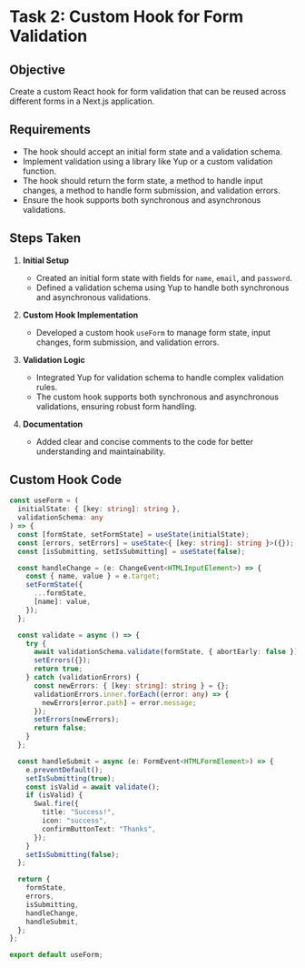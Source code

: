 # Task 2: Custom Hook for Form Validation

## Objective

Create a custom React hook for form validation that can be reused across different forms in a Next.js application.

## Requirements

- The hook should accept an initial form state and a validation schema.
- Implement validation using a library like Yup or a custom validation function.
- The hook should return the form state, a method to handle input changes, a method to handle form submission, and validation errors.
- Ensure the hook supports both synchronous and asynchronous validations.

## Steps Taken

1. **Initial Setup**

   - Created an initial form state with fields for `name`, `email`, and `password`.
   - Defined a validation schema using Yup to handle both synchronous and asynchronous validations.

2. **Custom Hook Implementation**

   - Developed a custom hook `useForm` to manage form state, input changes, form submission, and validation errors.

3. **Validation Logic**

   - Integrated Yup for validation schema to handle complex validation rules.
   - The custom hook supports both synchronous and asynchronous validations, ensuring robust form handling.

4. **Documentation**
   - Added clear and concise comments to the code for better understanding and maintainability.

## Custom Hook Code

```typescript
const useForm = (
  initialState: { [key: string]: string },
  validationSchema: any
) => {
  const [formState, setFormState] = useState(initialState);
  const [errors, setErrors] = useState<{ [key: string]: string }>({});
  const [isSubmitting, setIsSubmitting] = useState(false);

  const handleChange = (e: ChangeEvent<HTMLInputElement>) => {
    const { name, value } = e.target;
    setFormState({
      ...formState,
      [name]: value,
    });
  };

  const validate = async () => {
    try {
      await validationSchema.validate(formState, { abortEarly: false });
      setErrors({});
      return true;
    } catch (validationErrors) {
      const newErrors: { [key: string]: string } = {};
      validationErrors.inner.forEach((error: any) => {
        newErrors[error.path] = error.message;
      });
      setErrors(newErrors);
      return false;
    }
  };

  const handleSubmit = async (e: FormEvent<HTMLFormElement>) => {
    e.preventDefault();
    setIsSubmitting(true);
    const isValid = await validate();
    if (isValid) {
      Swal.fire({
        title: "Success!",
        icon: "success",
        confirmButtonText: "Thanks",
      });
    }
    setIsSubmitting(false);
  };

  return {
    formState,
    errors,
    isSubmitting,
    handleChange,
    handleSubmit,
  };
};

export default useForm;
```

